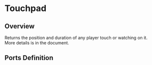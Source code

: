 <script setup lang="ts">
import ElectricConnection from "../../../components/ElectricElement/ElectricConnection";
import ElectricConnectorType from "../../../components/ElectricElement/ElectricConnectorType";
import ElectricConnectorDirection from "../../../components/ElectricElement/ElectricConnectorDirection";
import ElectricConnectionDisplayMode from "../../../components/ElectricElement/ElectricConnectionDisplayMode";
import IOPort from "../../../components/ElectricElement/IOPort";
import ElectricElement from "../../../components/ElectricElement/ElectricElement.vue";

let connections = [
    new ElectricConnection(ElectricConnectorDirection.Top, ElectricConnectorType.Output, ElectricConnectionDisplayMode.Hide, [
        new IOPort(1, 32, "Duration", "The duration of touching or sighting, in milliseconds.")
    ]),
    new ElectricConnection(ElectricConnectorDirection.Right, ElectricConnectorType.Output, ElectricConnectionDisplayMode.Hide, [
        new IOPort(1, 32, "Horizontal Ordinate", "The origin is the top left corner, and the range is 0 \~ 0xFFFFFFFF.")
    ]),
    new ElectricConnection(ElectricConnectorDirection.Left, ElectricConnectorType.Output, ElectricConnectionDisplayMode.Hide, [
        new IOPort(1, 32, "Vertical Ordinate", "The origin is the top left corner, and the range is 0 \~ 0xFFFFFFFF.")
    ]),
        new ElectricConnection(ElectricConnectorDirection.Bottom, ElectricConnectorType.Input, ElectricConnectionDisplayMode.StartAndEnd, [
        new IOPort(1, 1, "Touching / Sighting Mode", "When this is 0, this element will take effect only when a player touches on it, otherwise when a player looks on it."),
        new IOPort(2, 2, "Keep Last Output", "If this is 1, when you stop touching or looking on this element, it will keep the last output."),
        new IOPort(3, 3, "Touching Start\n/ Latest Ordinate", "If player is using mouse to control and the mode of this element is touching mode, when this is 1, the element will output the ordinate of the start touching position, and the duration will always be 0. Otherwise the element will output the latest ordinate of the touching position.")
    ]),
        new ElectricConnection(ElectricConnectorDirection.In, ElectricConnectorType.Input, ElectricConnectionDisplayMode.Hide, [
        new IOPort(1, 32, "Memory Bank ID", "Set the ID of a memory bank that you want to read image from, then the image will be displayed on the surface of this element like [Simple Image Display](../displays/image_display_led.html#simple-type) ."),
    ])
];
</script>

# Touchpad <Badge text="v2.1"/>

## Overview

Returns the position and duration of any player touch or watching on it. More details is in the document.

## Ports Definition

<ElectricElement imgAltPrefix="Touchpad" :connections="connections" imgSrc="/images/expand/sensors/GVTouchpadBlock.webp"/>